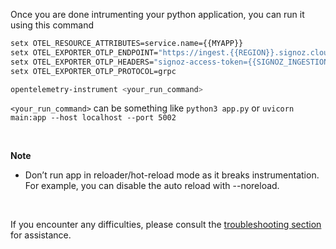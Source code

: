 Once you are done intrumenting your python application, you can run it using this command

```bash
setx OTEL_RESOURCE_ATTRIBUTES=service.name={{MYAPP}} 
setx OTEL_EXPORTER_OTLP_ENDPOINT="https://ingest.{{REGION}}.signoz.cloud:443" 
setx OTEL_EXPORTER_OTLP_HEADERS="signoz-access-token={{SIGNOZ_INGESTION_KEY}}" 
setx OTEL_EXPORTER_OTLP_PROTOCOL=grpc 

opentelemetry-instrument <your_run_command>
```

`<your_run_command>` can be something like `python3 app.py` or `uvicorn main:app --host localhost --port 5002`

&nbsp;

**Note**
- Don’t run app in reloader/hot-reload mode as it breaks instrumentation. For example, you can disable the auto reload with --noreload.

&nbsp;

If you encounter any difficulties, please consult the [troubleshooting section](https://signoz.io/docs/instrumentation/fastapi/#troubleshooting-your-installation) for assistance.